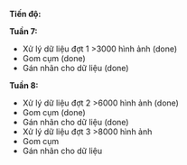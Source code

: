 **Tiến độ:**

**Tuần 7:**
- Xử lý dữ liệu đợt 1 >3000 hình ảnh (done)
- Gom cụm (done)
- Gán nhãn cho dữ liệu (done)

**Tuần 8:**
- Xử lý dữ liệu đợt 2 >6000 hình ảnh (done)
- Gom cụm (done)
- Gán nhãn cho dữ liệu (done)
- Xử lý dữ liệu đợt 3 >8000 hình ảnh
- Gom cụm
- Gán nhãn cho dữ liệu
